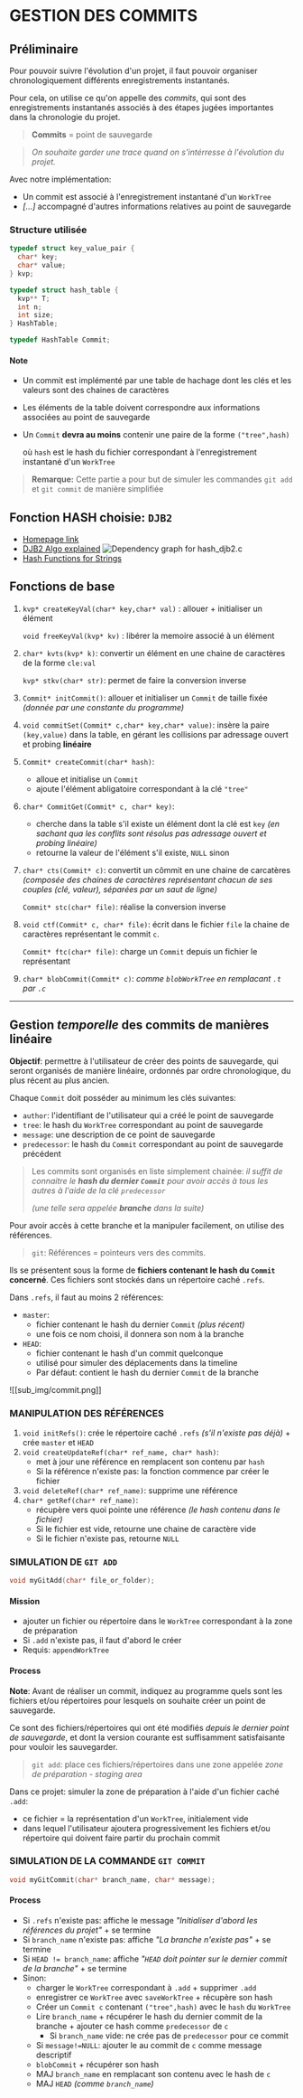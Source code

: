 # GESTION DES COMMITS
## Préliminaire
Pour pouvoir suivre l'évolution d'un projet, il faut pouvoir organiser chronologiquement différents enregistrements instantanés. 

Pour cela, on utilise ce qu'on appelle des *commits*, qui sont des enregistrements instantanés associés à des étapes jugées importantes dans la chronologie du projet.
>**Commits** = point de sauvegarde

>*On souhaite garder une trace quand on s'intérresse à l'évolution du projet.*

Avec notre implémentation: 
- Un commit est associé à l'enregistrement instantané d'un `WorkTree`
- *[...]* accompagné d'autres informations relatives au point de sauvegarde

### Structure utilisée
```c
typedef struct key_value_pair {
  char* key;
  char* value;
} kvp;

typedef struct hash_table {
  kvp** T;
  int n; 
  int size;
} HashTable;

typedef HashTable Commit;
```
#### Note
- Un commit est implémenté par une table de hachage dont les clés et les valeurs sont des chaines de caractères
- Les éléments de la table doivent correspondre aux informations associées au point de sauvegarde
- Un `Commit` **devra au moins** contenir une paire de la forme `("tree",hash)` 
	
	où `hash` est le hash du fichier correspondant à l'enregistrement instantané d'un `WorkTree`

> **Remarque:** Cette partie a pour but de simuler les commandes `git add` et `git commit` de manière simplifiée

## Fonction HASH choisie: `DJB2`
- [Homepage link](http://www.cse.yorku.ca/~oz/hash.html)
- [DJB2 Algo explained](https://thealgorithms.github.io/C/d4/de3/hash__djb2_8c.html#details)
![Dependency graph for hash_djb2.c](sub_img/djb2.png)
- [Hash Functions for Strings](https://youtu.be/jtMwp0FqEcg)

## Fonctions de base
1. `kvp* createKeyVal(char* key,char* val)` : allouer + initialiser un élément
	
    `void freeKeyVal(kvp* kv)` : libérer la memoire associé à un élément
2. `char* kvts(kvp* k)`: convertir un élément en une chaine de caractères de la forme `cle:val`
	
    `kvp* stkv(char* str)`: permet de faire la conversion inverse
3. `Commit* initCommit()`: allouer et initialiser un `Commit` de taille fixée *(donnée par une constante du programme)*
4. `void commitSet(Commit* c,char* key,char* value)`: insère la paire `(key,value)` dans la table, en gérant les collisions par adressage ouvert et probing **linéaire**
5. `Commit* createCommit(char* hash)`: 
	- alloue et initialise un `Commit`
	- ajoute l'élément abligatoire correspondant à la clé `"tree"`
6. `char* CommitGet(Commit* c, char* key)`: 
	- cherche dans la table s'il existe un élément dont la clé est `key` *(en sachant qua les conflits sont résolus pas adressage ouvert et probing linéaire)*
	- retourne la valeur de l'élément s'il existe, `NULL` sinon
7. `char* cts(Commit* c)`: convertit un cômmit en une chaine de carcatères *(composée des chaines de caractères représentant chacun de ses couples (clé, valeur), séparées par un saut de ligne)*
	
	`Commit* stc(char* file)`: réalise la conversion inverse
8. `void ctf(Commit* c, char* file)`: écrit dans le fichier `file` la chaine de caractères représentant le commit `c`.
	
	`Commit* ftc(char* file)`: charge un `Commit` depuis un fichier le représentant
9. `char* blobCommit(Commit* c)`: *comme `blobWorkTree` en remplacant `.t` par `.c`*

---
## Gestion *temporelle* des commits de manières linéaire
**Objectif**: permettre à l'utilisateur de créer des points de sauvegarde, qui seront organisés de manière linéaire, ordonnés par ordre chronologique, du plus récent au plus ancien. 

Chaque `Commit` doit posséder au minimum les clés suivantes: 
- `author`: l'identifiant de l'utilisateur qui a créé le point de sauvegarde
- `tree`: le hash du `WorkTree` correspondant au point de sauvegarde
- `message`: une description de ce point de sauvegarde
- `predecessor`: le hash du `Commit` correspondant au point de sauvegarde précédent


>Les commits sont organisés en liste simplement chainée: *il suffit de connaitre le **hash du dernier `Commit`** pour avoir accès à tous les autres à l'aide de la clé `predecessor`*
>
>*(une telle sera appelée **branche** dans la suite)*

Pour avoir accès à cette branche et la manipuler facilement, on utilise des références.
> `git`: Références = pointeurs vers des commits.

Ils se présentent sous la forme de **fichiers contenant le hash du `Commit` concerné**. Ces fichiers sont stockés dans un répertoire caché `.refs`.

Dans `.refs`, il faut au moins 2 références: 
- `master`: 
	- fichier contenant le hash du dernier `Commit` *(plus récent)*
	- une fois ce nom choisi, il donnera son nom à la branche
- `HEAD`: 
	- fichier contenant le hash d'un commit quelconque
	- utilisé pour simuler des déplacements dans la timeline
	- Par défaut: contient le hash du dernier `Commit` de la branche

![[sub_img/commit.png]]

### MANIPULATION DES RÉFÉRENCES
1. `void initRefs()`: crée le répertoire caché `.refs` *(s'il n'existe pas déjà)* + crée `master` et `HEAD`
2. `void createUpdateRef(char* ref_name, char* hash)`: 
	- met à jour une référence en remplacent son contenu par `hash`
	- Si la référence n'existe pas: la fonction commence par créer le fichier
3. `void deleteRef(char* ref_name)`: supprime une référence
4. `char* getRef(char* ref_name)`: 
	- récupère vers quoi pointe une référence *(le hash contenu dans le fichier)*
	- Si le fichier est vide, retourne une chaine de caractère vide
	- Si le fichier n'existe pas, retourne `NULL`

### SIMULATION DE `GIT ADD`
```C
void myGitAdd(char* file_or_folder);
```
#### Mission 
- ajouter un fichier ou répertoire dans le `WorkTree` correspondant à la zone de préparation
- Si `.add` n'existe pas, il faut d'abord le créer
- Requis: `appendWorkTree`

#### Process
**Note**: Avant de réaliser un commit, indiquez au programme quels sont les fichiers et/ou répertoires pour lesquels on souhaite créer un point de sauvegarde.

Ce sont des fichiers/répertoires qui ont été modifiés *depuis le dernier point de sauvegarde*, et dont la version courante est suffisamment satisfaisante pour vouloir les sauvegarder. 

>`git add`: place ces fichiers/répertoires dans une zone appelée *zone de préparation - staging area*

Dans ce projet: simuler la zone de préparation à l'aide d'un fichier caché `.add`: 
- ce fichier = la représentation d'un `WorkTree`, initialement vide
- dans lequel l'utilisateur ajoutera progressivement les fichiers et/ou répertoire qui doivent faire partir du prochain commit

### SIMULATION DE LA COMMANDE `GIT COMMIT`
```C
void myGitCommit(char* branch_name, char* message);
```
#### Process
- Si `.refs` n'existe pas: affiche le message *"Initialiser d'abord les références du projet"* + se termine
- Si `branch_name` n'existe pas: affiche *"La branche n'existe pas"* + se termine
- Si `HEAD != branch_name`: affiche *"`HEAD` doit pointer sur le dernier commit de la branche"* + se termine
- Sinon: 
	- charger le `WorkTree` correspondant à `.add` + supprimer `.add`
	- enregistrer ce `WorkTree` avec `saveWorkTree` + récupère son hash
	- Créer un `Commit c` contenant `("tree",hash)` avec le `hash` du `WorkTree`
	- Lire `branch_name` + récupérer le hash du dernier commit de la branche + ajouter ce hash comme `predecessor` de `c`
		- Si `branch_name` vide: ne crée pas de `predecessor` pour ce commit
	- Si `message!=NULL`: ajouter le au commit de `c` comme message descriptif
	- `blobCommit` + récupérer son hash
	- MAJ `branch_name` en remplacant son contenu avec le hash de `c`
	- MAJ `HEAD` *(comme `branch_name`)*
